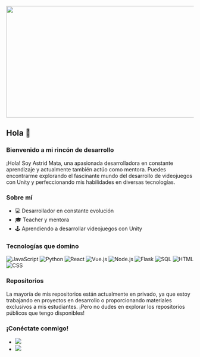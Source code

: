 
<p align="center">
  <img src = "https://github.com/AstridMata/AstridMata/assets/86080960/3bc1acb1-d317-40e2-9bcc-32b485f15fac" width = "600" height = "300" align = "center"/>
 
</p>



## Hola 👋

### Bienvenido a mi rincón de desarrollo 

¡Hola! Soy Astrid Mata, una apasionada desarrolladora en constante aprendizaje y actualmente también actúo como mentora. Puedes encontrarme explorando el fascinante mundo del desarrollo de videojuegos con Unity y perfeccionando mis habilidades en diversas tecnologías.

### Sobre mí

- 💻 Desarrollador en constante evolución
- 🎓 Teacher y mentora
- 🕹️ Aprendiendo a desarrollar videojuegos con Unity

### Tecnologías que domino

![JavaScript](https://img.shields.io/badge/JavaScript-★★★-yellow)
![Python](https://img.shields.io/badge/Python-★★★-blue)
![React](https://img.shields.io/badge/React-★★★★-blue)
![Vue.js](https://img.shields.io/badge/Vue.js-★★-green)
![Node.js](https://img.shields.io/badge/Node.js-★★-green)
![Flask](https://img.shields.io/badge/Flask-★★★-black)
![SQL](https://img.shields.io/badge/SQL-★★★-orange)
![HTML](https://img.shields.io/badge/HTML-★★★-orange)
![CSS](https://img.shields.io/badge/CSS-★★★★-purple)

### Repositorios

La mayoría de mis repositorios están actualmente en privado, ya que estoy trabajando en proyectos en desarrollo o proporcionando materiales exclusivos a mis estudiantes. ¡Pero no dudes en explorar los repositorios públicos que tengo disponibles!

### ¡Conéctate conmigo!

- <a href="https://www.linkedin.com/in/astridmata/"><img src="https://img.shields.io/badge/linkedin-%230077B5.svg?&style=for-the-badge&logo=linkedin&logoColor=white"/></a>
- <a href="mailto:mata.astrid.01@gmail.com"><img src = "https://img.shields.io/badge/gmail-%23D14836.svg?&style=for-the-badge&logo=gmail&logoColor=white"></a>   

